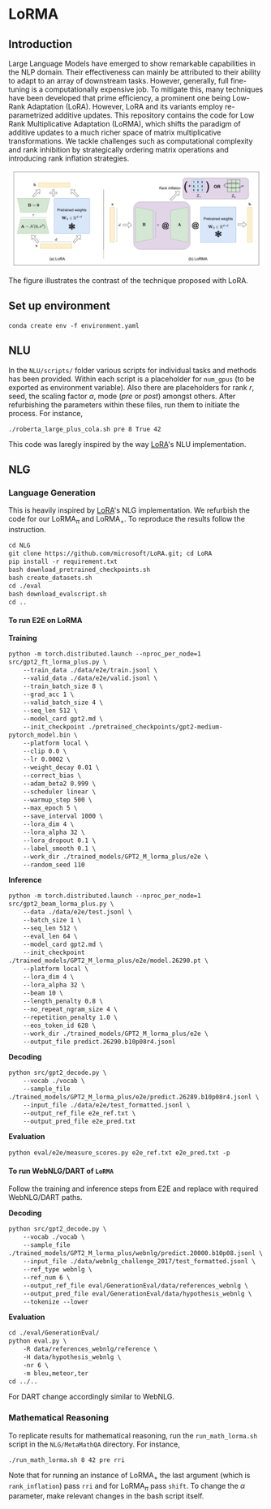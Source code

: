 # LoRMA

## Introduction

Large Language Models have emerged to show remarkable capabilities in the NLP domain. Their effectiveness can mainly be attributed to their ability to adapt to an array of downstream tasks. However, generally, full fine-tuning is a computationally expensive job. To mitigate this, many techniques have been developed that prime efficiency, a prominent one being Low-Rank Adaptation (LoRA). However, LoRA and its variants employ re-parametrized additive updates. This repository contains the code for Low Rank Multiplicative Adaptation (LoRMA), which shifts the paradigm of additive updates to a much richer space of matrix multiplicative transformations. We tackle challenges such as computational complexity and rank inhibition by strategically ordering matrix operations and introducing rank inflation strategies.

![LoRA v/s LoRMA](./images/lora_vs_lorma.png)

The figure illustrates the contrast of the technique proposed with LoRA.

## Set up environment

```
conda create env -f environment.yaml
```

## NLU

In the `NLU/scripts/` folder various scripts for individual tasks and methods has been provided. Within each script is a placeholder for `num_gpus` (to be exported as environment variable). Also there are placeholders for rank $r$, seed, the scaling factor $\alpha$, mode (*pre* or *post*) amongst others. After refurbishing the parameters within these files, run them to initiate the process. For instance,

```
./roberta_large_plus_cola.sh pre 8 True 42
```

This code was laregly inspired by the way [LoRA](https://github.com/microsoft/LoRA/tree/main/examples/NLU)'s NLU implementation.

## NLG

### Language Generation

This is heavily inspired by [LoRA](https://github.com/microsoft/LoRA/)'s NLG implementation. We refurbish the code for our $`\text{LoRMA}_\pi`$ and $`\text{LoRMA}_+`$. To reproduce the results follow the instruction.

```
cd NLG
git clone https://github.com/microsoft/LoRA.git; cd LoRA
pip install -r requirement.txt
bash download_pretrained_checkpoints.sh
bash create_datasets.sh
cd ./eval
bash download_evalscript.sh
cd ..
```

#### To run E2E on $\text{LoRMA}$

**Training**

```
python -m torch.distributed.launch --nproc_per_node=1 src/gpt2_ft_lorma_plus.py \
    --train_data ./data/e2e/train.jsonl \
    --valid_data ./data/e2e/valid.jsonl \
    --train_batch_size 8 \
    --grad_acc 1 \
    --valid_batch_size 4 \
    --seq_len 512 \
    --model_card gpt2.md \
    --init_checkpoint ./pretrained_checkpoints/gpt2-medium-pytorch_model.bin \
    --platform local \
    --clip 0.0 \
    --lr 0.0002 \
    --weight_decay 0.01 \
    --correct_bias \
    --adam_beta2 0.999 \
    --scheduler linear \
    --warmup_step 500 \
    --max_epoch 5 \
    --save_interval 1000 \
    --lora_dim 4 \
    --lora_alpha 32 \
    --lora_dropout 0.1 \
    --label_smooth 0.1 \
    --work_dir ./trained_models/GPT2_M_lorma_plus/e2e \
    --random_seed 110
```

**Inference**

```
python -m torch.distributed.launch --nproc_per_node=1 src/gpt2_beam_lorma_plus.py \
    --data ./data/e2e/test.jsonl \
    --batch_size 1 \
    --seq_len 512 \
    --eval_len 64 \
    --model_card gpt2.md \
    --init_checkpoint ./trained_models/GPT2_M_lorma_plus/e2e/model.26290.pt \
    --platform local \
    --lora_dim 4 \
    --lora_alpha 32 \
    --beam 10 \
    --length_penalty 0.8 \
    --no_repeat_ngram_size 4 \
    --repetition_penalty 1.0 \
    --eos_token_id 628 \
    --work_dir ./trained_models/GPT2_M_lorma_plus/e2e \
    --output_file predict.26290.b10p08r4.jsonl
```

**Decoding**

```
python src/gpt2_decode.py \
    --vocab ./vocab \
    --sample_file ./trained_models/GPT2_M_lorma_plus/e2e/predict.26289.b10p08r4.jsonl \
    --input_file ./data/e2e/test_formatted.jsonl \
    --output_ref_file e2e_ref.txt \
    --output_pred_file e2e_pred.txt
```

**Evaluation**

```python eval/e2e/measure_scores.py e2e_ref.txt e2e_pred.txt -p```


#### To run WebNLG/DART of $\texttt{LoRMA}$

Follow the training and inference steps from E2E and replace with required WebNLG/DART paths.

**Decoding**

```
python src/gpt2_decode.py \
    --vocab ./vocab \
    --sample_file ./trained_models/GPT2_M_lorma_plus/webnlg/predict.20000.b10p08.jsonl \
    --input_file ./data/webnlg_challenge_2017/test_formatted.jsonl \
    --ref_type webnlg \
    --ref_num 6 \
    --output_ref_file eval/GenerationEval/data/references_webnlg \
    --output_pred_file eval/GenerationEval/data/hypothesis_webnlg \
    --tokenize --lower
```

**Evaluation**

```
cd ./eval/GenerationEval/
python eval.py \
    -R data/references_webnlg/reference \
    -H data/hypothesis_webnlg \
    -nr 6 \
    -m bleu,meteor,ter 
cd ../..
```

For DART change accordingly similar to WebNLG. 

### Mathematical Reasoning

To replicate results for mathematical reasoning, run the `run_math_lorma.sh` script in the `NLG/MetaMathQA` directory. For instance,

```
./run_math_lorma.sh 8 42 pre rri
```

Note that for running an instance of $`\text{LoRMA}_+`$ the last argument (which is `rank_inflation`) pass `rri` and for $`\text{LoRMA}_\pi`$ pass `shift`. To change the $\alpha$ parameter, make relevant changes in the bash script itself.



